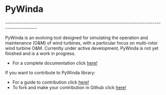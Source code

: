 # PyWinda
\----------------------------------------------------------------------------------------------

 PyWinda is an evolving tool designed for simulating the operation and maintenance (O&M) of wind turbines,
 with a particular focus on multi-rotor wind turbine O&M. Currently under active development, PyWinda is 
 not yet finished and is a work in progress.

 * For a complete documentation click [here!](https://pywinda.readthedocs.io/en/latest/)

 If you want to contribute to PyWinda library:


* For a guide to contribution click [here!](https://github.com/PyWinda/pywinda)
* To fork and make your contribution in Github click [here!](https://github.com/PyWinda/pywinda)
 
 
